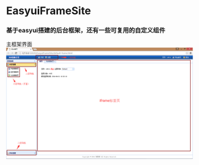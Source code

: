 # EasyuiFrameSite
### 基于easyui搭建的后台框架，还有一些可复用的自定义组件

主框架界面
![image](https://raw.githubusercontent.com/Monkey04/EasyuiFrameSite/master/readmeimg/frame.png)
